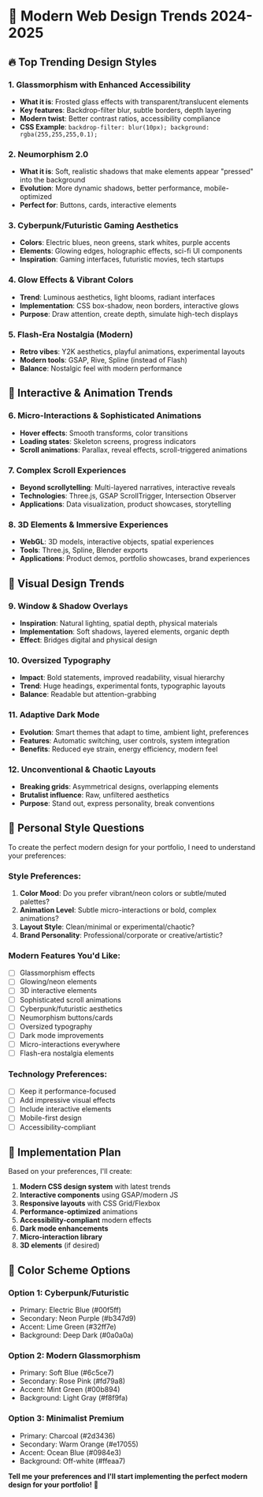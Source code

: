 # 🎨 Modern Web Design Trends 2024-2025

## 🔥 Top Trending Design Styles

### 1. **Glassmorphism with Enhanced Accessibility**
- **What it is**: Frosted glass effects with transparent/translucent elements
- **Key features**: Backdrop-filter blur, subtle borders, depth layering
- **Modern twist**: Better contrast ratios, accessibility compliance
- **CSS Example**: `backdrop-filter: blur(10px); background: rgba(255,255,255,0.1);`

### 2. **Neumorphism 2.0**
- **What it is**: Soft, realistic shadows that make elements appear "pressed" into the background
- **Evolution**: More dynamic shadows, better performance, mobile-optimized
- **Perfect for**: Buttons, cards, interactive elements

### 3. **Cyberpunk/Futuristic Gaming Aesthetics**
- **Colors**: Electric blues, neon greens, stark whites, purple accents
- **Elements**: Glowing edges, holographic effects, sci-fi UI components
- **Inspiration**: Gaming interfaces, futuristic movies, tech startups

### 4. **Glow Effects & Vibrant Colors**
- **Trend**: Luminous aesthetics, light blooms, radiant interfaces
- **Implementation**: CSS box-shadow, neon borders, interactive glows
- **Purpose**: Draw attention, create depth, simulate high-tech displays

### 5. **Flash-Era Nostalgia (Modern)**
- **Retro vibes**: Y2K aesthetics, playful animations, experimental layouts
- **Modern tools**: GSAP, Rive, Spline (instead of Flash)
- **Balance**: Nostalgic feel with modern performance

## 🎯 Interactive & Animation Trends

### 6. **Micro-Interactions & Sophisticated Animations**
- **Hover effects**: Smooth transforms, color transitions
- **Loading states**: Skeleton screens, progress indicators
- **Scroll animations**: Parallax, reveal effects, scroll-triggered animations

### 7. **Complex Scroll Experiences**
- **Beyond scrollytelling**: Multi-layered narratives, interactive reveals
- **Technologies**: Three.js, GSAP ScrollTrigger, Intersection Observer
- **Applications**: Data visualization, product showcases, storytelling

### 8. **3D Elements & Immersive Experiences**
- **WebGL**: 3D models, interactive objects, spatial experiences
- **Tools**: Three.js, Spline, Blender exports
- **Applications**: Product demos, portfolio showcases, brand experiences

## 🎨 Visual Design Trends

### 9. **Window & Shadow Overlays**
- **Inspiration**: Natural lighting, spatial depth, physical materials
- **Implementation**: Soft shadows, layered elements, organic depth
- **Effect**: Bridges digital and physical design

### 10. **Oversized Typography**
- **Impact**: Bold statements, improved readability, visual hierarchy
- **Trend**: Huge headings, experimental fonts, typographic layouts
- **Balance**: Readable but attention-grabbing

### 11. **Adaptive Dark Mode**
- **Evolution**: Smart themes that adapt to time, ambient light, preferences
- **Features**: Automatic switching, user controls, system integration
- **Benefits**: Reduced eye strain, energy efficiency, modern feel

### 12. **Unconventional & Chaotic Layouts**
- **Breaking grids**: Asymmetrical designs, overlapping elements
- **Brutalist influence**: Raw, unfiltered aesthetics
- **Purpose**: Stand out, express personality, break conventions

## 🎪 Personal Style Questions

To create the perfect modern design for your portfolio, I need to understand your preferences:

### **Style Preferences:**
1. **Color Mood**: Do you prefer vibrant/neon colors or subtle/muted palettes?
2. **Animation Level**: Subtle micro-interactions or bold, complex animations?
3. **Layout Style**: Clean/minimal or experimental/chaotic?
4. **Brand Personality**: Professional/corporate or creative/artistic?

### **Modern Features You'd Like:**
- [ ] Glassmorphism effects
- [ ] Glowing/neon elements  
- [ ] 3D interactive elements
- [ ] Sophisticated scroll animations
- [ ] Cyberpunk/futuristic aesthetics
- [ ] Neumorphism buttons/cards
- [ ] Oversized typography
- [ ] Dark mode improvements
- [ ] Micro-interactions everywhere
- [ ] Flash-era nostalgia elements

### **Technology Preferences:**
- [ ] Keep it performance-focused
- [ ] Add impressive visual effects
- [ ] Include interactive elements
- [ ] Mobile-first design
- [ ] Accessibility-compliant

## 🚀 Implementation Plan

Based on your preferences, I'll create:
1. **Modern CSS design system** with latest trends
2. **Interactive components** using GSAP/modern JS
3. **Responsive layouts** with CSS Grid/Flexbox
4. **Performance-optimized** animations
5. **Accessibility-compliant** modern effects
6. **Dark mode enhancements** 
7. **Micro-interaction library**
8. **3D elements** (if desired)

## 🎨 Color Scheme Options

### **Option 1: Cyberpunk/Futuristic**
- Primary: Electric Blue (#00f5ff)
- Secondary: Neon Purple (#b347d9)
- Accent: Lime Green (#32ff7e)
- Background: Deep Dark (#0a0a0a)

### **Option 2: Modern Glassmorphism**
- Primary: Soft Blue (#6c5ce7)
- Secondary: Rose Pink (#fd79a8)
- Accent: Mint Green (#00b894)
- Background: Light Gray (#f8f9fa)

### **Option 3: Minimalist Premium**
- Primary: Charcoal (#2d3436)
- Secondary: Warm Orange (#e17055)
- Accent: Ocean Blue (#0984e3)
- Background: Off-white (#ffeaa7)

**Tell me your preferences and I'll start implementing the perfect modern design for your portfolio!** 🎯